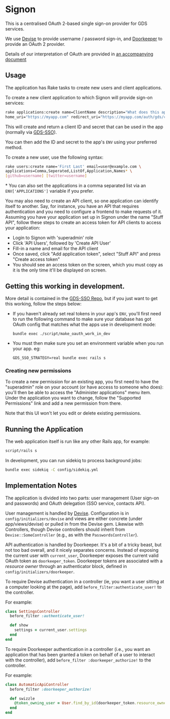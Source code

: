 # Signon

This is a centralised OAuth 2-based single sign-on provider for GDS services.

We use [Devise](https://github.com/plataformatec/devise) to provide username /
password sign-in, and [Doorkeeper](https://github.com/applicake/doorkeeper/) to
provide an OAuth 2 provider.

Details of our interpretation of OAuth are provided in
[an accompanying document](doc/oauth.md)

## Usage

The application has Rake tasks to create new users and client applications.

To create a new client application to which Signon will provide sign-on services:

```sh
rake applications:create name=ClientName description="What does this app do" \
home_uri="https://myapp.com" redirect_uri="https://myapp.com/auth/gds/callback"
```

This will create and return a client ID and secret that can be used in the app
(normally via [GDS-SSO](http://github.com/alphagov/gds-sso)).

You can then add the ID and secret to the app's `ENV` using your preferred
method.

To create a new user, use the following syntax:

```sh
rake users:create name='First Last' email=user@example.com \
applications=Comma,Seperated,ListOf,Application,Names* \
[github=username] [twitter=username]
```

\* You can also set the applications in a comma separated list via an
`ENV['APPLICATIONS']` variable if you prefer.

You may also need to create an API client, so one application can identify
itself to another. Say, for instance, you have an API that requires
authentication and you need to configure a frontend to make requests of it.
Assuming you have your application set up in Signon under the name
"Stuff API", follow these steps to create an access token for API clients
to access your application:

* Login to Signon with 'superadmin' role
* Click 'API Users', followed by 'Create API User'
* Fill-in a name and email for the API client
* Once saved, click "Add application token", select "Stuff API" and press
  "Create access token"
* You should see an access token on the screen, which you must copy as it
  is the only time it'll be displayed on screen.

## Getting this working in development.

More detail is contained in the
[GDS-SSO Repo](https://github.com/alphagov/gds-sso#use-in-development-mode), but
if you just want to get this working, follow the steps below:

* If you haven't already set real tokens in your app's `ENV`, you'll first need
  to run the following command to make sure your database has got
  OAuth config that matches what the apps use in development mode:

  ```
  bundle exec ./script/make_oauth_work_in_dev
  ```
* You must then make sure you set an environment variable when you run your
  app. eg:

  ```
  GDS_SSO_STRATEGY=real bundle exec rails s
  ```

### Creating new permissions

To create a new permission for an existing app, you first need to have the
"superadmin" role on your account (or have access to someone who does): you'll
then be able to access the "Administer applications" menu item. Under the
application you want to change, follow the "Supported Permissions" link and add
a new permission from there.

Note that this UI won't let you edit or delete existing permissions.

## Running the Application

The web application itself is run like any other Rails app, for example:

```sh
script/rails s
```

In development, you can run sidekiq to process background jobs:

```sh
bundle exec sidekiq -C config/sidekiq.yml
```

## Implementation Notes

The application is divided into two parts: user management (User sign-on and
passwords) and OAuth delegation (SSO service, contacts API).

User management is handled by
[Devise](https://github.com/plataformatec/devise). Configuration is in
`config/initializers/devise` and views are either concrete (under
app/views/devise) or pulled in from the Devise gem. Likewise with Controllers,
though Devise controllers should inherit from `Devise::SomeController` (e.g., as
with the `PasswordsController`).

API authentication is handled by Doorkeeper. It's a bit of a tricky beast, but
not too bad overall, and it nicely separates concerns. Instead of exposing the
current user with `current_user`, Doorkeeper exposes the current valid OAuth
token as `doorkeeper_token`. Doorkeeper tokens are associated with a *resource
owner* through an authenticator block, defined in
`config/initializers/doorkeeper`.

To require Devise authentication in a controller (ie, you want a user sitting at
a computer looking at the page), add `before_filter:authenticate_user!` to the
controller.

For example:

```ruby
class SettingsController
  before_filter :authenticate_user!

  def show
    settings = current_user.settings
  end
end
```

To require Doorkeeper authentication in a controller (i.e., you want an
application that has been granted a token on behalf of a user to interact with
the controller), add `before_filter :doorkeeper_authorize!` to the controller.

For example:

```ruby
class AutomaticApiController
  before_filter :doorkeeper_authorize!

  def swizzle
    @token_owning_user = User.find_by_id(doorkeeper_token.resource_owner_id)
  end
end
```
